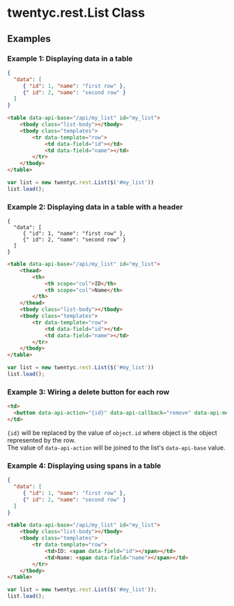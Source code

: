 # twentyc.rest.List Class

## Examples

### Example 1: Displaying data in a table
```json
{
  "data": [
     { "id": 1, "name": "first row" },
     {" id": 2, "name": "second row" }
  ]
}
```

``` html
<table data-api-base="/api/my_list" id="my_list">
    <tbody class="list-body"></tbody>
    <tbody class="templates">
        <tr data-template="row">
            <td data-field="id"></td>
            <td data-field="name"></td>
        </tr>
    </tbody>
</table>
```

```JavaScript
var list = new twentyc.rest.List($('#my_list'))
list.load();
```

### Example 2: Displaying data in a table with a header
```
{
  "data": [
     { "id": 1, "name": "first row" },
     {" id": 2, "name": "second row" }
  ]
}
```

``` html
<table data-api-base="/api/my_list" id="my_list">
    <thead>
        <th>
            <th scope="col">ID</th>
            <th scope="col">Name</th>
        </th>
    </thead>
    <tbody class="list-body"></tbody>
    <tbody class="templates">
        <tr data-template="row">
            <td data-field="id"></td>
            <td data-field="name"></td>
        </tr>
    </tbody>
</table>
```

```JavaScript
var list = new twentyc.rest.List($('#my_list'))
list.load();
```

### Example 3: Wiring a delete button for each row
``` html
<td>
  <button data-api-action="{id}" data-api-callback="remove" data-api-method="DELETE"></button>
</td>
```
`{id}` will be replaced by the value of `object.id` where object is the object represented by the row.</br>
The value of `data-api-action` will be joined to the list's `data-api-base` value.

### Example 4: Displaying using spans in a table
```json
{
  "data": [
     { "id": 1, "name": "first row" },
     {" id": 2, "name": "second row" }
  ]
}
```

``` html
<table data-api-base="/api/my_list" id="my_list">
    <tbody class="list-body"></tbody>
    <tbody class="templates">
        <tr data-template="row">
            <td>ID: <span data-field="id"></span></td>
            <td>Name: <span data-field="name"></span></td>
        </tr>
    </tbody>
</table>
```

```JavaScript
var list = new twentyc.rest.List($('#my_list'));
list.load();
```